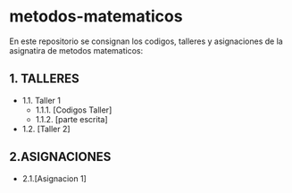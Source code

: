# metodos-matematicos
En este repositorio se consignan los codigos, talleres y asignaciones de la asignatira de metodos matematicos:
## 1. TALLERES
  + 1.1. Taller 1
     + 1.1.1. [Codigos Taller]
     + 1.1.2. [parte escrita]
  + 1.2. [Taller 2]
## 2.ASIGNACIONES
  + 2.1.[Asignacion 1]
